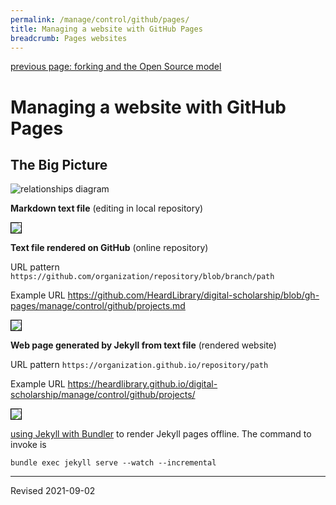 ```yaml
---
permalink: /manage/control/github/pages/
title: Managing a website with GitHub Pages
breadcrumb: Pages websites
---
```


[previous page: forking and the Open Source model](../fork/)

# Managing a website with GitHub Pages

## The Big Picture

![relationships diagram](../images-pages/big_picture.png)

**Markdown text file** (editing in local repository)

<img src="../images-pages/pages_markdown.png" style="border:1px solid black">

**Text file rendered on GitHub** (online repository)

URL pattern `https://github.com/organization/repository/blob/branch/path`

Example URL <https://github.com/HeardLibrary/digital-scholarship/blob/gh-pages/manage/control/github/projects.md>

<img src="../images-pages/pages_github.png" style="border:1px solid black">

**Web page generated by Jekyll from text file** (rendered website)

URL pattern `https://organization.github.io/repository/path`

Example URL <https://heardlibrary.github.io/digital-scholarship/manage/control/github/projects/>

<img src="../images-pages/pages_rendered.png" style="border:1px solid black">


[using Jekyll with Bundler](https://jekyllrb.com/tutorials/using-jekyll-with-bundler/) to render Jekyll pages offline.  The command to invoke is

```
bundle exec jekyll serve --watch --incremental
```

----
Revised 2021-09-02
